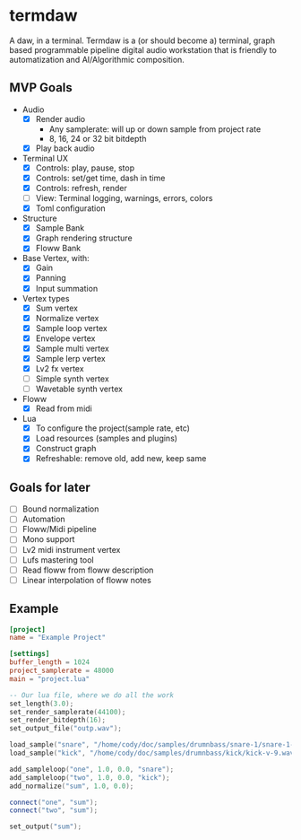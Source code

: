 # termdaw
A daw, in a terminal.
Termdaw is a (or should become a) terminal, graph based programmable pipeline digital audio workstation that is friendly to automatization and AI/Algorithmic composition.

## MVP Goals
- Audio
  - [x] Render audio
    - Any samplerate: will up or down sample from project rate
    - 8, 16, 24 or 32 bit bitdepth
  - [x] Play back audio
- Terminal UX
    - [x] Controls: play, pause, stop
    - [x] Controls: set/get time, dash in time
    - [x] Controls: refresh, render
    - [ ] View: Terminal logging, warnings, errors, colors
    - [x] Toml configuration
- Structure
  - [x] Sample Bank
  - [x] Graph rendering structure
  - [x] Floww Bank
- Base Vertex, with:
  - [x] Gain
  - [x] Panning
  - [x] Input summation
- Vertex types
  - [x] Sum vertex
  - [x] Normalize vertex
  - [x] Sample loop vertex
  - [x] Envelope vertex
  - [x] Sample multi vertex
  - [x] Sample lerp vertex
  - [x] Lv2 fx vertex
  - [ ] Simple synth vertex
  - [ ] Wavetable synth vertex
- Floww
  - [x] Read from midi
- Lua
  - [x] To configure the project(sample rate, etc)
  - [x] Load resources (samples and plugins)
  - [x] Construct graph
  - [x] Refreshable: remove old, add new, keep same

## Goals for later
- [ ] Bound normalization
- [ ] Automation
- [ ] Floww/Midi pipeline
- [ ] Mono support
- [ ] Lv2 midi instrument vertex
- [ ] Lufs mastering tool
- [ ] Read floww from floww description
- [ ] Linear interpolation of floww notes

## Example
```toml
[project]
name = "Example Project"

[settings]
buffer_length = 1024
project_samplerate = 48000
main = "project.lua"
```
```lua
-- Our lua file, where we do all the work
set_length(3.0);
set_render_samplerate(44100);
set_render_bitdepth(16);
set_output_file("outp.wav");

load_sample("snare", "/home/cody/doc/samples/drumnbass/snare-1/snare-1-v-9.wav");
load_sample("kick", "/home/cody/doc/samples/drumnbass/kick/kick-v-9.wav");

add_sampleloop("one", 1.0, 0.0, "snare");
add_sampleloop("two", 1.0, 0.0, "kick");
add_normalize("sum", 1.0, 0.0);

connect("one", "sum");
connect("two", "sum");

set_output("sum");
```
